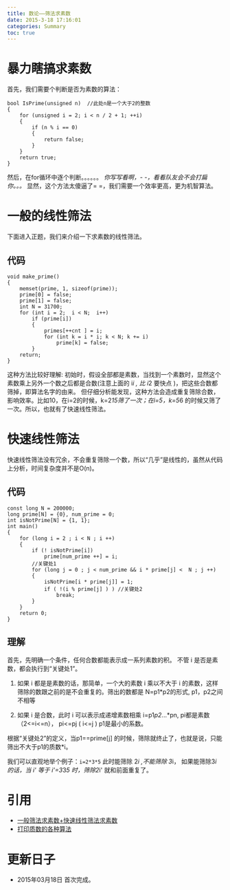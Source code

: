 ```yaml
---
title: 数论——筛法求素数
date: 2015-3-18 17:16:01
categories: Summary
toc: true
---
```

# 暴力瞎搞求素数
首先，我们需要个判断是否为素数的算法：

```
bool IsPrime(unsigned n)  //此处n是一个大于2的整数
{
    for (unsigned i = 2; i < n / 2 + 1; ++i)
    {
        if (n % i == 0)
        {
            return false;
        }
    }
    return true;
}

```
<!-- more -->
然后，在for循环中逐个判断。。。。。。
*你写写看啊，- -，看看队友会不会打扁你。。。*
显然，这个方法太傻逼了= =，我们需要一个效率更高，更为机智算法。

# 一般的线性筛法
下面进入正题，我们来介绍一下求素数的线性筛法。
## 代码

```
void make_prime()
{
    memset(prime, 1, sizeof(prime));
    prime[0] = false;
    prime[1] = false;
    int N = 31700;
    for (int i = 2;  i < N;  i++)
        if (prime[i])
        {
            primes[++cnt ] = i;
            for (int k = i * i; k < N; k += i)
                prime[k] = false;
        }
    return;
}

```
这种方法比较好理解:
初始时，假设全部都是素数，当找到一个素数时，显然这个素数乘上另外一个数之后都是合数(注意上面的 i*i ,  比 i*2 要快点 )，把这些合数都筛掉，即算法名字的由来。
但仔细分析能发现，这种方法会造成重复筛除合数，影响效率。比如10，在i=2的时候，k=2*15筛了一次；在i=5，k=5*6 的时候又筛了一次。所以，也就有了快速线性筛法。

# 快速线性筛法
快速线性筛法没有冗余，不会重复筛除一个数，所以“几乎”是线性的，虽然从代码上分析，时间复杂度并不是O(n)。
## 代码

```
const long N = 200000;
long prime[N] = {0}, num_prime = 0;
int isNotPrime[N] = {1, 1};
int main()
{
    for (long i = 2 ; i < N ; i ++)
    {
        if (! isNotPrime[i])
            prime[num_prime ++] = i;
        //关键处1
        for (long j = 0 ; j < num_prime && i * prime[j] <  N ; j ++)
        {
            isNotPrime[i * prime[j]] = 1;
            if ( !(i % prime[j] ) ) //关键处2
                break;
        }
    }
    return 0;
}

```
## 理解
首先，先明确一个条件，任何合数都能表示成一系列素数的积。
不管 i 是否是素数，都会执行到“关键处1”。

1. 如果 i 都是是素数的话，那简单，一个大的素数 i 乘以不大于 i 的素数，这样筛除的数跟之前的是不会重复的。筛出的数都是 N=p1*p2的形式, p1，p2之间不相等

2. 如果 i 是合数，此时 i 可以表示成递增素数相乘 i=p1*p2*...*pn, pi都是素数（2<=i<=n），  pi<=pj  ( i<=j )
p1是最小的系数。

根据“关键处2”的定义，当p1==prime[j] 的时候，筛除就终止了，也就是说，只能筛出不大于p1的质数*i。

我们可以直观地举个例子：`i=2*3*5`
此时能筛除 2*i ,不能筛除 3*i，
如果能筛除3*i 的话，当 i' 等于 i'=3*3*5 时，筛除2*i' 就和前面重复了。

# 引用
- [一般筛法求素数+快速线性筛法求素数](http://blog.csdn.net/dinosoft/article/details/5829550)
- [打印质数的各种算法](http://coolshell.cn/articles/3738.html)

# 更新日子
- 2015年03月18日 首次完成。